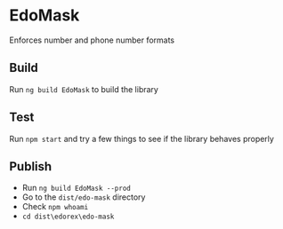 # EdoMask

Enforces number and phone number formats

## Build

Run `ng build EdoMask` to build the library 

## Test

Run `npm start` and try a few things to see if the library behaves properly

## Publish

- Run `ng build EdoMask --prod`
- Go to the `dist/edo-mask` directory
- Check `npm whoami`
- `cd dist\edorex\edo-mask`
